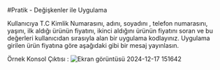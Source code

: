 #Pratik - Değişkenler ile Uygulama

Kullanıcıya T.C Kimlik Numarasını, adını, soyadını , telefon numarasını, yaşını, ilk aldığı ürünün fiyatını, ikinci aldığını ürünün fiyatını soran ve bu değerleri kullanıcıdan sırasıyla alan bir uygulama kodlayınız. 
Uygulama girilen ürün fiyatına göre aşağıdaki gibi bir mesaj yayınlasın.

Örnek Konsol Çıktısı :
![Ekran görüntüsü 2024-12-17 151642](https://github.com/user-attachments/assets/b57703d1-d7a0-4681-a903-6154ec1761cb)
